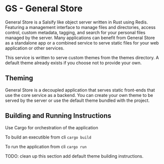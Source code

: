 # GS - General Store
General Store is a Salsify like object server written in Rust using Redis. Featuring a management interface to manage files and directories, access control, custom metadata, tagging, and search for your personal files managed by the server. Many applications can benefit from General Store as a standalone app or a combined service to serve static files for your web application or other services.

This service is written to serve custom themes from the themes directory. A default theme already exists if you choose not to provide your own.

## Theming
General Store is a decoupled application that serves static front-ends that use the core service as a backend. You can create your own theme to be served by the server or use the default theme bundled with the project. 

## Building and Running Instructions
Use Cargo for orchestration of the application

To build an executible from cli
`cargo build`

To run the application from cli
`cargo run`

TODO: clean up this section add default theme building instructions.
